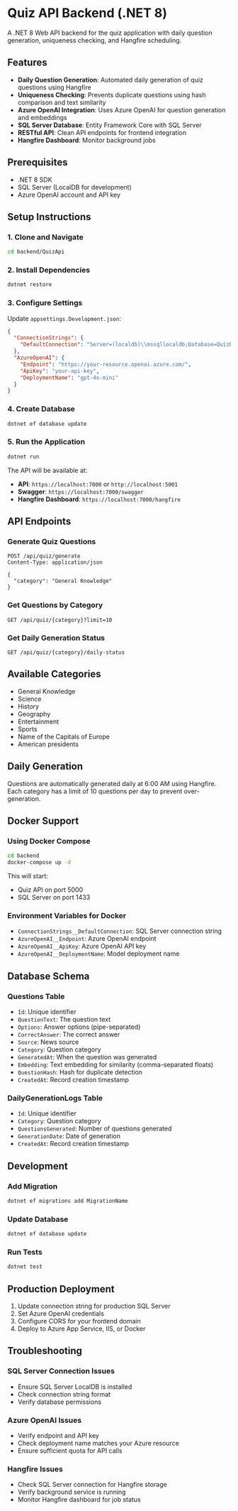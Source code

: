 # Quiz API Backend (.NET 8)

A .NET 8 Web API backend for the quiz application with daily question generation, uniqueness checking, and Hangfire scheduling.

## Features

- **Daily Question Generation**: Automated daily generation of quiz questions using Hangfire
- **Uniqueness Checking**: Prevents duplicate questions using hash comparison and text similarity
- **Azure OpenAI Integration**: Uses Azure OpenAI for question generation and embeddings
- **SQL Server Database**: Entity Framework Core with SQL Server
- **RESTful API**: Clean API endpoints for frontend integration
- **Hangfire Dashboard**: Monitor background jobs

## Prerequisites

- .NET 8 SDK
- SQL Server (LocalDB for development)
- Azure OpenAI account and API key

## Setup Instructions

### 1. Clone and Navigate
```bash
cd backend/QuizApi
```

### 2. Install Dependencies
```bash
dotnet restore
```

### 3. Configure Settings

Update `appsettings.Development.json`:

```json
{
  "ConnectionStrings": {
    "DefaultConnection": "Server=(localdb)\\mssqllocaldb;Database=QuizDb;Trusted_Connection=true;MultipleActiveResultSets=true"
  },
  "AzureOpenAI": {
    "Endpoint": "https://your-resource.openai.azure.com/",
    "ApiKey": "your-api-key",
    "DeploymentName": "gpt-4o-mini"
  }
}
```

### 4. Create Database
```bash
dotnet ef database update
```

### 5. Run the Application
```bash
dotnet run
```

The API will be available at:
- **API**: `https://localhost:7000` or `http://localhost:5001`
- **Swagger**: `https://localhost:7000/swagger`
- **Hangfire Dashboard**: `https://localhost:7000/hangfire`

## API Endpoints

### Generate Quiz Questions
```http
POST /api/quiz/generate
Content-Type: application/json

{
  "category": "General Knowledge"
}
```

### Get Questions by Category
```http
GET /api/quiz/{category}?limit=10
```

### Get Daily Generation Status
```http
GET /api/quiz/{category}/daily-status
```

## Available Categories

- General Knowledge
- Science
- History
- Geography
- Entertainment
- Sports
- Name of the Capitals of Europe
- American presidents

## Daily Generation

Questions are automatically generated daily at 6:00 AM using Hangfire. Each category has a limit of 10 questions per day to prevent over-generation.

## Docker Support

### Using Docker Compose
```bash
cd backend
docker-compose up -d
```

This will start:
- Quiz API on port 5000
- SQL Server on port 1433

### Environment Variables for Docker
- `ConnectionStrings__DefaultConnection`: SQL Server connection string
- `AzureOpenAI__Endpoint`: Azure OpenAI endpoint
- `AzureOpenAI__ApiKey`: Azure OpenAI API key
- `AzureOpenAI__DeploymentName`: Model deployment name

## Database Schema

### Questions Table
- `Id`: Unique identifier
- `QuestionText`: The question text
- `Options`: Answer options (pipe-separated)
- `CorrectAnswer`: The correct answer
- `Source`: News source
- `Category`: Question category
- `GeneratedAt`: When the question was generated
- `Embedding`: Text embedding for similarity (comma-separated floats)
- `QuestionHash`: Hash for duplicate detection
- `CreatedAt`: Record creation timestamp

### DailyGenerationLogs Table
- `Id`: Unique identifier
- `Category`: Question category
- `QuestionsGenerated`: Number of questions generated
- `GenerationDate`: Date of generation
- `CreatedAt`: Record creation timestamp

## Development

### Add Migration
```bash
dotnet ef migrations add MigrationName
```

### Update Database
```bash
dotnet ef database update
```

### Run Tests
```bash
dotnet test
```

## Production Deployment

1. Update connection string for production SQL Server
2. Set Azure OpenAI credentials
3. Configure CORS for your frontend domain
4. Deploy to Azure App Service, IIS, or Docker

## Troubleshooting

### SQL Server Connection Issues
- Ensure SQL Server LocalDB is installed
- Check connection string format
- Verify database permissions

### Azure OpenAI Issues
- Verify endpoint and API key
- Check deployment name matches your Azure resource
- Ensure sufficient quota for API calls

### Hangfire Issues
- Check SQL Server connection for Hangfire storage
- Verify background service is running
- Monitor Hangfire dashboard for job status 